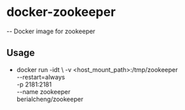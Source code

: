 # docker-zookeeper
--
Docker image for zookeeper

## Usage
* docker run -idt \ 
    -v <host_mount_path>:/tmp/zookeeper \
    --restart=always \
    -p 2181:2181 \
    --name zookeeper \
    berialcheng/zookeeper
